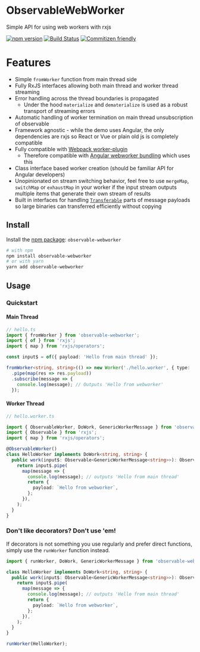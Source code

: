 # ObservableWebWorker

Simple API for using web workers with rxjs

[![npm version](https://badge.fury.io/js/observable-webworker.svg)](https://www.npmjs.com/package/observable-webworker)
[![Build Status](https://travis-ci.org/cloudnc/observable-webworker.svg?branch=master)](https://travis-ci.org/cloudnc/observable-webworker)
[![Commitizen friendly](https://img.shields.io/badge/commitizen-friendly-brightgreen.svg)](https://commitizen.github.io/cz-cli/)

# Features

- Simple `fromWorker` function from main thread side
- Fully RxJS interfaces allowing both main thread and worker thread streaming
- Error handling across the thread boundaries is propagated
  - Under the hood `materialize` and `dematerialize` is used as a robust transport of streaming errors
- Automatic handling of worker termination on main thread unsubscription of observable
- Framework agnostic - while the demo uses Angular, the only dependencies are rxjs so React or Vue or plain old js is
  completely compatible
- Fully compatible with [Webpack worker-plugin](https://github.com/GoogleChromeLabs/worker-plugin)
  - Therefore compatible with [Angular webworker bundling](https://angular.io/guide/web-worker) which uses this
- Class interface based worker creation (should be familiar API for Angular developers)
- Unopinionated on stream switching behavior, feel free to use `mergeMap`, `switchMap` or `exhaustMap` in your worker if
  the input stream outputs multiple items that generate their own stream of results
- Built in interfaces for handling [`Transferable`](https://developer.mozilla.org/en-US/docs/Web/API/Transferable) parts
  of message payloads so large binaries can transferred efficiently without copying

## Install

Install the [npm package](https://www.npmjs.com/package/observable-webworker): `observable-webworker`

```sh
# with npm
npm install observable-webworker
# or with yarn
yarn add observable-webworker
```

## Usage

### Quickstart

#### Main Thread

```ts
// hello.ts
import { fromWorker } from 'observable-webworker';
import { of } from 'rxjs';
import { map } from 'rxjs/operators';

const input$ = of({ payload: 'Hello from main thread' });

fromWorker<string, string>(() => new Worker('./hello.worker', { type: 'module' }), input$)
  .pipe(map(res => res.payload))
  .subscribe(message => {
    console.log(message); // Outputs 'Hello from webworker'
  });
```

#### Worker Thread

```ts
// hello.worker.ts

import { ObservableWorker, DoWork, GenericWorkerMessage } from 'observable-webworker';
import { Observable } from 'rxjs';
import { map } from 'rxjs/operators';

@ObservableWorker()
class HelloWorker implements DoWork<string, string> {
  public work(input$: Observable<GenericWorkerMessage<string>>): Observable<GenericWorkerMessage<string>> {
    return input$.pipe(
      map(message => {
        console.log(message); // outputs 'Hello from main thread'
        return {
          payload: `Hello from webworker`,
        };
      }),
    );
  }
}
```

### Don't like decorators? Don't use 'em!

If decorators is not something you use regularly and prefer direct functions, simply
use the `runWorker` function instead.

```ts
import { runWorker, DoWork, GenericWorkerMessage } from 'observable-webworker';

class HelloWorker implements DoWork<string, string> {
  public work(input$: Observable<GenericWorkerMessage<string>>): Observable<GenericWorkerMessage<string>> {
    return input$.pipe(
      map(message => {
        console.log(message); // outputs 'Hello from main thread'
        return {
          payload: `Hello from webworker`,
        };
      }),
    );
  }
}

runWorker(HelloWorker);
```
